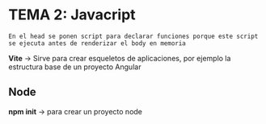 # TEMA 2: Javacript

`En el head se ponen script para declarar funciones porque este script se ejecuta antes de renderizar el body en memoria`

**Vite** -> Sirve para crear esqueletos de aplicaciones, por ejemplo la estructura base de un proyecto Angular

## Node

**npm init** -> para crear un proyecto node